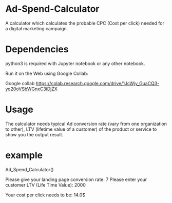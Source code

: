 # Ad-Spend-Calculator
A calculator which calculates the probable CPC (Cost per click) needed for a digital marketing campaign.

# Dependencies
python3 is required with Jupyter notebook or any other notebook.

Run it on the Web using Google Collab:

Google collab https://colab.research.google.com/drive/1JcWjy_GuaCQ3-yq20oVSbWGnxC3iDjZX

# Usage
The calculator needs typical Ad conversion rate (vary from one organization to other), LTV (lifetime value of a customer) of the product or service to show you the output result.
# example

Ad_Spend_Calculator()

Please give your landing page conversion rate: 7 
Please enter your customer LTV (Life Time Value): 2000

Your cost per click needs to be: 14.0$
